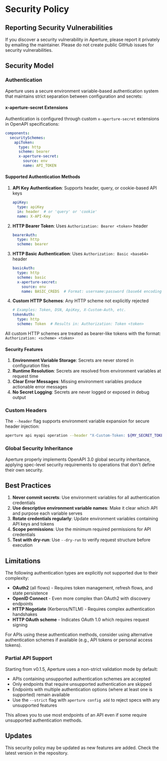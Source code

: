 # Security Policy

## Reporting Security Vulnerabilities

If you discover a security vulnerability in Aperture, please report it privately by emailing the maintainer. Please do not create public GitHub issues for security vulnerabilities.

## Security Model

### Authentication

Aperture uses a secure environment variable-based authentication system that maintains strict separation between configuration and secrets:

#### x-aperture-secret Extensions

Authentication is configured through custom `x-aperture-secret` extensions in OpenAPI specifications:

```yaml
components:
  securitySchemes:
    apiToken:
      type: http
      scheme: bearer
      x-aperture-secret:
        source: env
        name: API_TOKEN
```

#### Supported Authentication Methods

1. **API Key Authentication**: Supports header, query, or cookie-based API keys
   ```yaml
   apiKey:
     type: apiKey
     in: header  # or 'query' or 'cookie'
     name: X-API-Key
   ```

2. **HTTP Bearer Token**: Uses `Authorization: Bearer <token>` header
   ```yaml
   bearerAuth:
     type: http
     scheme: bearer
   ```

3. **HTTP Basic Authentication**: Uses `Authorization: Basic <base64>` header
   ```yaml
   basicAuth:
     type: http
     scheme: basic
     x-aperture-secret:
       source: env
       name: BASIC_CREDS  # Format: username:password (base64 encoding handled automatically)
   ```

4. **Custom HTTP Schemes**: Any HTTP scheme not explicitly rejected
   ```yaml
   # Examples: Token, DSN, ApiKey, X-Custom-Auth, etc.
   tokenAuth:
     type: http
     scheme: Token  # Results in: Authorization: Token <token>
   ```

All custom HTTP schemes are treated as bearer-like tokens with the format: `Authorization: <scheme> <token>`

#### Security Features

1. **Environment Variable Storage**: Secrets are never stored in configuration files
2. **Runtime Resolution**: Secrets are resolved from environment variables at request time
3. **Clear Error Messages**: Missing environment variables produce actionable error messages
4. **No Secret Logging**: Secrets are never logged or exposed in debug output

### Custom Headers

The `--header` flag supports environment variable expansion for secure header injection:

```bash
aperture api myapi operation --header "X-Custom-Token: ${MY_SECRET_TOKEN}"
```

### Global Security Inheritance

Aperture properly implements OpenAPI 3.0 global security inheritance, applying spec-level security requirements to operations that don't define their own security.

## Best Practices

1. **Never commit secrets**: Use environment variables for all authentication credentials
2. **Use descriptive environment variable names**: Make it clear which API and purpose each variable serves
3. **Rotate credentials regularly**: Update environment variables containing API keys and tokens
4. **Scope permissions**: Use the minimum required permissions for API credentials
5. **Test with dry-run**: Use `--dry-run` to verify request structure before execution

## Limitations

The following authentication types are explicitly not supported due to their complexity:

- **OAuth2** (all flows) - Requires token management, refresh flows, and state persistence
- **OpenID Connect** - Even more complex than OAuth2 with discovery endpoints
- **HTTP Negotiate** (Kerberos/NTLM) - Requires complex authentication handshakes
- **HTTP OAuth scheme** - Indicates OAuth 1.0 which requires request signing

For APIs using these authentication methods, consider using alternative authentication schemes if available (e.g., API tokens or personal access tokens).

### Partial API Support

Starting from v0.1.5, Aperture uses a non-strict validation mode by default:
- APIs containing unsupported authentication schemes are accepted
- Only endpoints that require unsupported authentication are skipped
- Endpoints with multiple authentication options (where at least one is supported) remain available
- Use the `--strict` flag with `aperture config add` to reject specs with any unsupported features

This allows you to use most endpoints of an API even if some require unsupported authentication methods.

## Updates

This security policy may be updated as new features are added. Check the latest version in the repository.